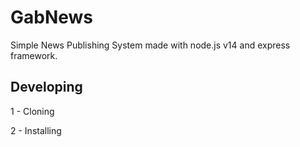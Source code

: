 # GabNews

Simple News Publishing System made with node.js v14 and express framework.

## Developing

1 - Cloning

2 - Installing